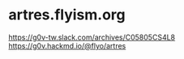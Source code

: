 # artres.flyism.org
https://g0v-tw.slack.com/archives/C05805CS4L8
https://g0v.hackmd.io/@flyo/artres
